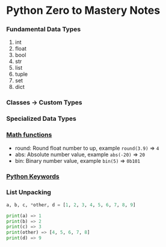 # Python Zero to Mastery Notes

### Fundamental Data Types

1. int
2. float
3. bool
4. str
5. list
6. tuple
7. set
8. dict

### Classes -> Custom Types

### Specialized Data Types

### [Math functions](https://www.programiz.com/python-programming/modules/math)

- round: Round float number to up, example `round(3.9)` => `4`
- abs: Absolute number value, example `abs(-20)` => `20`
- bin: Binary number value, example `bin(5)` => `0b101`

### [Python Keywords](https://www.w3schools.com/python/python_ref_keywords.asp)

### List Unpacking

```python
a, b, c, *other, d = [1, 2, 3, 4, 5, 6, 7, 8, 9]

print(a) => 1
print(b) => 2
print(c) => 3
print(other) => [4, 5, 6, 7, 8]
print(d) => 9
```
